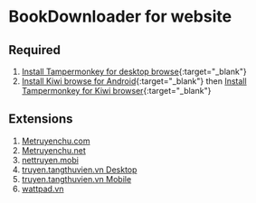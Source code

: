 # BookDownloader for website

## Required

1. [Install Tampermonkey for desktop browse](https://www.tampermonkey.net/){:target="\_blank"}
2. [Install Kiwi browse for Android](https://play.google.com/store/apps/details?id=com.kiwibrowser.browser&hl=vi&gl=US){:target="\_blank"} then [Install Tampermonkey for Kiwi browser](https://chrome.google.com/webstore/detail/tampermonkey/dhdgffkkebhmkfjojejmpbldmpobfkfo){:target="\_blank"}

## Extensions

1. [Metruyenchu.com](https://longcuxit.github.io/book-downloader/build/static/exts/metruyenchu.com.user.js)
2. [Metruyenchu.net](https://longcuxit.github.io/book-downloader/build/static/exts/metruyenchu.net.user.js)
3. [nettruyen.mobi](https://longcuxit.github.io/book-downloader/build/static/exts/nettruyen.mobi.user.js)
4. [truyen.tangthuvien.vn Desktop](https://longcuxit.github.io/book-downloader/build/static/exts/truyen.tangthuvien.vn.user.js)
5. [truyen.tangthuvien.vn Mobile](https://longcuxit.github.io/book-downloader/build/static/exts/m.truyen.tangthuvien.vn.user.js)
6. [wattpad.vn](https://longcuxit.github.io/book-downloader/build/static/exts/wattpad.vn.user.js)
